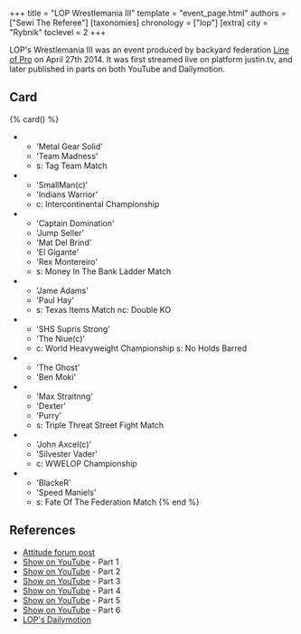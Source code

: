 +++
title = "LOP Wrestlemania III"
template = "event_page.html"
authors = ["Sewi The Referee"]
[taxonomies]
chronology = ["lop"]
[extra]
city = "Rybnik"
toclevel = 2
+++

LOP's Wrestlemania III was an event produced by backyard federation [Line of Pro](@/o/lop.md) on April 27th 2014. It was first streamed live on platform justin.tv, and later published in parts on both YouTube and Dailymotion.

## Card

{% card() %}
- - 'Metal Gear Solid'
  - 'Team Madness'
  - s: Tag Team Match
- - 'SmallMan(c)'
  - 'Indians Warrior'
  - c: Intercontinental Championship
- - 'Captain Domination'
  - 'Jump Seller'
  - 'Mat Del Brind'
  - 'El Gigante'
  - 'Rex Montereiro'
  - s: Money In The Bank Ladder Match
- - 'Jame Adams'
  - 'Paul Hay'
  - s: Texas Items Match
    nc: Double KO
- - 'SHS Supris Strong'
  - 'The Niue(c)' 
  - c: World Heavyweight Championship
    s: No Holds Barred
- - 'The Ghost'
  - 'Ben Moki'
- - 'Max Straitnng'
  - 'Dexter'
  - 'Purry'
  - s: Triple Threat Street Fight Match
- - 'John Axcel(c)'
  - 'Silvester Vader'
  - c: WWELOP Championship
- - 'BlackeR'
  - 'Speed Maniels'
  - s: Fate Of The Federation Match
{% end %}    


## References

* [Attitude forum post](https://forum.wrestling.pl/topic/35467-backyard-lop-wrestlemania-live-stream)
* [Show on YouTube](https://www.youtube.com/watch?v=Je0pg28Plpk) - Part 1
* [Show on YouTube](https://www.youtube.com/watch?v=TQi7a5ge5Ko) - Part 2
* [Show on YouTube](https://www.youtube.com/watch?v=W9LqIA4ccn0) - Part 3
* [Show on YouTube](https://www.youtube.com/watch?v=E33VEJ_5IVs) - Part 4
* [Show on YouTube](https://www.youtube.com/watch?v=sFZINpbX0yE) - Part 5
* [Show on YouTube](https://www.youtube.com/watch?v=F5bMyQzxFTM&t=451s) - Part 6
* [LOP's Dailymotion](https://www.dailymotion.com/wwelop/videos)
